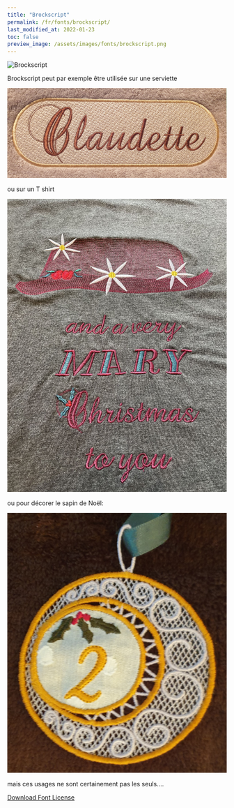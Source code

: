 ```yaml
---
title: "Brockscript"
permalink: /fr/fonts/brockscript/
last_modified_at: 2022-01-23
toc: false
preview_image: /assets/images/fonts/brockscript.png
---
```

![Brockscript](/assets/images/fonts/brockscript.png)

Brockscript peut par exemple être utilisée sur une serviette

![Brockscript2](/assets/images/fonts/brockscript2.jpg)

ou sur un T shirt

![Brockscript3](/assets/images/fonts/brockscript3.jpg)

ou pour décorer le sapin de Noël:

![Brockscript4](/assets/images/fonts/brockscript4.jpg)

mais ces usages ne sont certainement pas les seuls....

[Download Font License](https://github.com/inkstitch/inkstitch/tree/main/fonts/Brockscript/LICENSE)
